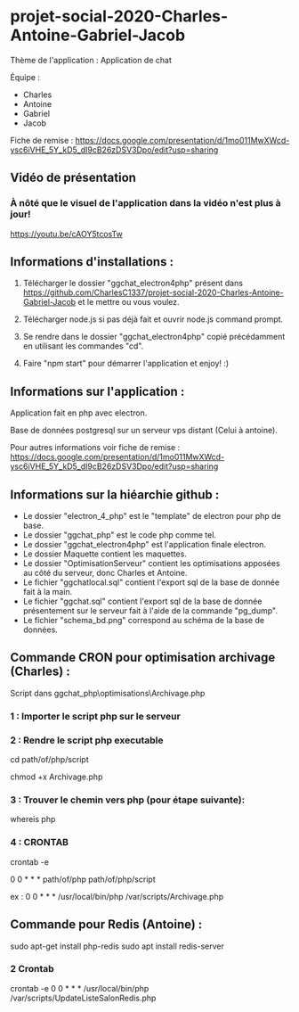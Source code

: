# projet-social-2020-Charles-Antoine-Gabriel-Jacob

Thème de l'application : Application de chat

Équipe :

- Charles
- Antoine
- Gabriel
- Jacob

Fiche de remise : https://docs.google.com/presentation/d/1mo011MwXWcd-ysc6iVHE_5Y_kD5_dI9cB26zDSV3Dpo/edit?usp=sharing

## Vidéo de présentation

### À nôté que le visuel de l'application dans la vidéo n'est plus à jour!

https://youtu.be/cAOY5tcosTw

## Informations d'installations : 

1. Télécharger le dossier "ggchat_electron4php" présent dans https://github.com/CharlesC1337/projet-social-2020-Charles-Antoine-Gabriel-Jacob et le mettre ou vous voulez.

2. Télécharger node.js si pas déjà fait et ouvrir node.js command prompt.

3. Se rendre dans le dossier "ggchat_electron4php" copié précédamment en utilisant les commandes "cd".

4. Faire "npm start" pour démarrer l'application et enjoy! :)

## Informations sur l'application : 

Application fait en php avec electron.

Base de données postgresql sur un serveur vps distant (Celui à antoine).

Pour autres informations voir fiche de remise : https://docs.google.com/presentation/d/1mo011MwXWcd-ysc6iVHE_5Y_kD5_dI9cB26zDSV3Dpo/edit?usp=sharing

## Informations sur la hiéarchie github :

- Le dossier "electron_4_php" est le "template" de electron pour php de base.
- Le dossier "ggchat_php" est le code php comme tel.
- Le dossier "ggchat_electron4php" est l'application finale electron.
- Le dossier Maquette contient les maquettes.
- Le dossier "OptimisationServeur" contient les optimisations apposées au côté du serveur, donc Charles et Antoine.
- Le fichier "ggchatlocal.sql" contient l'export sql de la base de donnée fait à la main.
- Le fichier "ggchat.sql" contient l'export sql de la base de donnée présentement sur le serveur fait à l'aide de la commande "pg_dump".
- Le fichier "schema_bd.png" correspond au schéma de la base de données.

## Commande CRON pour optimisation archivage (Charles) : 

Script dans ggchat_php\optimisations\Archivage.php

### 1 : Importer le script php sur le serveur

### 2 : Rendre le script php executable

cd path/of/php/script

chmod +x Archivage.php

### 3 : Trouver le chemin vers php (pour étape suivante): 

whereis php

### 4 : CRONTAB

crontab -e

0 0 * * * path/of/php path/of/php/script

ex : 0 0 * * * /usr/local/bin/php /var/scripts/Archivage.php

## Commande pour Redis (Antoine) :

sudo apt-get install php-redis
sudo apt install redis-server

### 2 Crontab

crontab -e
0 0 * * * /usr/local/bin/php /var/scripts/UpdateListeSalonRedis.php
